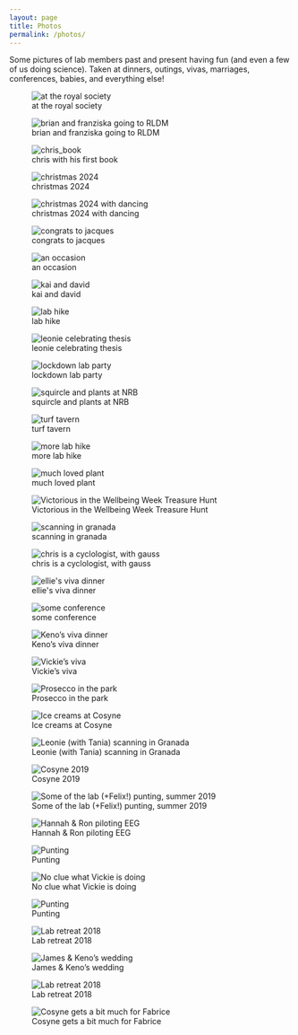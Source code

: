 ```yaml
---
layout: page
title: Photos
permalink: /photos/
---
```


Some pictures of lab members past and present having fun (and even a few of us doing science). Taken at dinners, outings, vivas, marriages, conferences, babies, and everything else!

<div class="photo-grid">

<figure>
  <img src="/assets/images/at the royal society.jpg" alt="at the royal society">
  <figcaption>at the royal society</figcaption>
</figure>

<figure>
  <img src="/assets/images/brian and franziska going to RLDM.jpg" alt="brian and franziska going to RLDM">
  <figcaption>brian and franziska going to RLDM</figcaption>
</figure>

<figure>
  <img src="/assets/images/chris_book.jpg" alt="chris_book">
  <figcaption>chris with his first book</figcaption>
</figure>

<figure>
  <img src="/assets/images/christmas 2024.jpg" alt="christmas 2024">
  <figcaption>christmas 2024</figcaption>
</figure>

<figure>
  <img src="/assets/images/christmas 2024 with dancing.jpg" alt="christmas 2024 with dancing">
  <figcaption>christmas 2024 with dancing</figcaption>
</figure>

<figure>
  <img src="/assets/images/congrats to jacques.jpeg" alt="congrats to jacques">
  <figcaption>congrats to jacques</figcaption>
</figure>

<figure>
  <img src="/assets/images/an occasion.jpg" alt="an occasion">
  <figcaption>an occasion</figcaption>
</figure>

<figure>
  <img src="/assets/images/kai and david.jpg" alt="kai and david">
  <figcaption>kai and david</figcaption>
</figure>

<figure>
  <img src="/assets/images/lab hike.jpg" alt="lab hike">
  <figcaption>lab hike</figcaption>
</figure>

<figure>
  <img src="/assets/images/leonie celebrating thesis.jpg" alt="leonie celebrating thesis">
  <figcaption>leonie celebrating thesis</figcaption>
</figure>

<figure>
  <img src="/assets/images/lockdown lab party.jpg" alt="lockdown lab party">
  <figcaption>lockdown lab party</figcaption>
</figure>

<figure>
  <img src="/assets/images/squircle and plants at NRB.png" alt="squircle and plants at NRB">
  <figcaption>squircle and plants at NRB</figcaption>
</figure>

<figure>
  <img src="/assets/images/turf tavern.jpg" alt="turf tavern">
  <figcaption>turf tavern</figcaption>
</figure>


<figure>
  <img src="/assets/images/more lab hike.jpg" alt="more lab hike">
  <figcaption>more lab hike</figcaption>
</figure>

<figure>
  <img src="/assets/images/much loved plant.jpg" alt="much loved plant">
  <figcaption>much loved plant</figcaption>
</figure>

  <figure>
    <img src="https://humaninformationprocessing.wordpress.com/wp-content/uploads/2024/04/img_1239.jpg" alt="Victorious in the Wellbeing Week Treasure Hunt">
    <figcaption>Victorious in the Wellbeing Week Treasure Hunt</figcaption>
  </figure>

<figure>
  <img src="/assets/images/scanning in granada.jpg" alt="scanning in granada">
  <figcaption>scanning in granada</figcaption>
</figure>

<figure>
  <img src="/assets/images/chris is a cyclologist, with gauss.jpg" alt="chris is a cyclologist, with gauss">
  <figcaption>chris is a cyclologist, with gauss</figcaption>
</figure>

<figure>
  <img src="/assets/images/ellie's viva dinner.jpg" alt="ellie's viva dinner">
  <figcaption>ellie's viva dinner</figcaption>
</figure>

<figure>
  <img src="/assets/images/some conference.jpg" alt="some conference">
  <figcaption>some conference</figcaption>
</figure>

  <figure>
  <img src="https://humaninformationprocessing.files.wordpress.com/2019/09/img-20190826-wa0023-1.jpg" alt="Keno’s viva dinner">
  <figcaption>Keno’s viva dinner</figcaption>
  </figure>

  <figure>
  <img src="https://humaninformationprocessing.files.wordpress.com/2019/09/whatsapp-image-2019-08-12-at-17.57.40-2.jpeg" alt="Vickie’s viva">
  <figcaption>Vickie’s viva</figcaption>
  </figure>

<figure>
  <img src="https://humaninformationprocessing.files.wordpress.com/2019/09/whatsapp-image-2019-08-26-at-19.30.19-2.jpeg" alt="Prosecco in the park">
  <figcaption>Prosecco in the park</figcaption>
</figure>

<figure>
  <img src="https://humaninformationprocessing.files.wordpress.com/2019/09/80b58ead-4a88-4398-82d3-393e1f6db75c-2.jpg" alt="Ice creams at Cosyne">
  <figcaption>Ice creams at Cosyne</figcaption>
</figure>

  <figure>
    <img src="https://humaninformationprocessing.files.wordpress.com/2019/09/20190614_163047-1.jpg" alt="Leonie (with Tania) scanning in Granada">
    <figcaption>Leonie (with Tania) scanning in Granada</figcaption>
  </figure>

<figure>
  <img src="https://humaninformationprocessing.files.wordpress.com/2019/09/1050ce32-76c0-48a9-a319-2086e98042e1-2.jpg" alt="Cosyne 2019">
  <figcaption>Cosyne 2019</figcaption>
</figure>

<figure>
  <img src="https://humaninformationprocessing.files.wordpress.com/2019/09/screenshot-2019-09-15-at-15.17.06.png" alt="Some of the lab (+Felix!) punting, summer 2019">
  <figcaption>Some of the lab (+Felix!) punting, summer 2019</figcaption>
</figure>

<figure>
  <img src="https://humaninformationprocessing.files.wordpress.com/2019/09/d8f87ec1-709a-4b07-9a10-db3120ce1b51-2.jpg" alt="Hannah & Ron piloting EEG">
  <figcaption>Hannah & Ron piloting EEG</figcaption>
</figure>

<figure>
  <img src="https://humaninformationprocessing.files.wordpress.com/2019/09/2aea5dbb-3b62-4834-8efa-c93fe3a0b16b-2.jpg" alt="Punting">
  <figcaption>Punting</figcaption>
</figure>

<figure>
  <img src="https://humaninformationprocessing.files.wordpress.com/2019/09/dc635ec3-5c6d-4e3f-a01d-05fc74590691-2.jpg" alt="No clue what Vickie is doing">
  <figcaption>No clue what Vickie is doing</figcaption>
</figure>


<figure>
  <img src="https://humaninformationprocessing.files.wordpress.com/2019/09/09333012-a0c5-46f6-be2e-30fa671f6dac-2.jpg" alt="Punting">
  <figcaption>Punting</figcaption>
</figure>


<figure>
  <img src="https://humaninformationprocessing.files.wordpress.com/2019/09/7fe90497-ac1b-436e-80df-993177c622fb-1.jpg" alt="Lab retreat 2018">
  <figcaption>Lab retreat 2018</figcaption>
</figure>

<figure>
  <img src="https://humaninformationprocessing.files.wordpress.com/2019/09/img-20190802-wa0010-1.jpg" alt="James & Keno’s wedding">
  <figcaption>James & Keno’s wedding</figcaption>
</figure>

<figure>
  <img src="https://humaninformationprocessing.files.wordpress.com/2019/09/7c1a2e0b-c109-48e8-a708-acd76cb11e1a-1.jpg" alt="Lab retreat 2018">
  <figcaption>Lab retreat 2018</figcaption>
</figure>

<figure>
  <img src="https://humaninformationprocessing.files.wordpress.com/2019/09/img_0262-3.jpg" alt="Cosyne gets a bit much for Fabrice">
  <figcaption>Cosyne gets a bit much for Fabrice</figcaption>
</figure>


</div>


